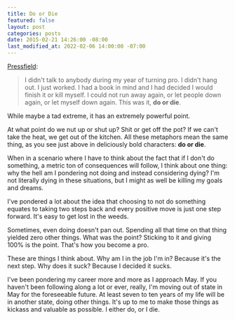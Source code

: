 ```yaml
---
title: Do or Die
featured: false
layout: post
categories: posts
date: 2015-02-21 14:26:00 -08:00
last_modified_at: 2022-02-06 14:00:00 -07:00
---
```


[Pressfield](http://www.amazon.com/gp/product/B0087TUM54/ref=as_li_tl?ie=UTF8&camp=1789&creative=390957&creativeASIN=B0087TUM54&linkCode=as2&tag=jlymannet-20&linkId=BNM2PMM3XHDP636W):

> I didn't talk to anybody during my year of turning pro. I didn't hang out. I just worked. I had a book in mind and I had decided I would finish it or kill myself. I could not run away again, or let people down again, or let myself down again. This was it, **do or die**.

While maybe a tad extreme, it has an extremely powerful point.

At what point do we nut up or shut up? Shit or get off the pot? If we can't take the heat, we get out of the kitchen. All these metaphors mean the same thing, as you see just above in deliciously bold characters: **do or die**.

When in a scenario where I have to think about the fact that if I don't do something, a metric ton of consequences will follow, I think about one thing: why the hell am I pondering not doing and instead considering dying? I'm not literally dying in these situations, but I might as well be killing my goals and dreams.

I've pondered a lot about the idea that choosing to not do something equates to taking two steps back and every positive move is just one step forward. It's easy to get lost in the weeds.

Sometimes, even doing doesn't pan out. Spending all that time on that thing yielded zero other things. What was the point? Sticking to it and giving 100% is the point. That's how you become a pro.

These are things I think about. Why am I in the job I'm in? Because it's the next step. Why does it suck? Because I decided it sucks.

I've been pondering my career more and more as I approach May. If you haven't been following along a lot or ever, really, I'm moving out of state in May for the foreseeable future. At least seven to ten years of my life will be in another state, doing other things. It's up to me to make those things as kickass and valuable as possible. I either do, or I die.

